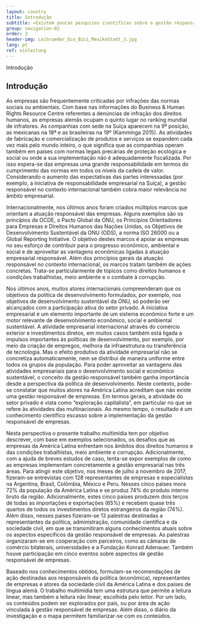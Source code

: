 ```yaml
---
layout: country
title: Introdução
subtitle: «Existem poucas pesquisas científicas sobre a gestão responsável de empresas na América Latina»
group: navigation-02
order: 3
header-img: Leihraeder_Eco_Bici_MexikoStadt_3.jpg
lang: pt
ref: einleitung
---
```

<section class="box">
<div class="content">
<span class="chapter-subject">Introdução</span>
<h1 class="chapter-title">Introdução</h1>
</div>
<div class="content" markdown="1">
As empresas são frequentemente criticadas por infrações das normas sociais ou ambientais. Com base nas informações do Business & Human Rights Resource Centre referentes a denúncias de infração dos direitos humanos, as empresas alemãs ocupam o quinto lugar no ranking mundial de infratores. As companhias com sede na Suíça aparecem na 9ª posição, as mexicanas na 18ª e as brasileiras na 19º (Kamminga 2015). As atividades de fabricação e comercialização de produtos e serviços se expandem cada vez mais pelo mundo inteiro, o que significa que as companhias operam também em países com normas legais precárias de proteção ecológica e social ou onde a sua implementação não é adequadamente fiscalizada. Por isso espera-se das empresas uma grande responsabilidade em termos do cumprimento das normas em todos os níveis da cadeia de valor. Considerando o aumento das expectativas das partes interessadas (por exemplo, a iniciativa de responsabilidade empresarial na Suíça), a gestão responsável no contexto internacional também cobra maior relevância no âmbito empresarial.

Internacionalmente, nos últimos anos foram criados múltiplos marcos que orientam a atuação responsável das empresas. Alguns exemplos são os princípios da OCDE, o Pacto Global da ONU, os Princípios Orientadores para Empresas e Direitos Humanos das Nações Unidas, os Objetivos de Desenvolvimento Sustentável da ONU (ODS), a norma ISO 26000 ou a Global Reporting Initiative. O objetivo destes marcos é apoiar as empresas no seu esforço de contribuir para o progresso econômico, ambiental e social e de aproveitar as vantagens econômicas ligadas à atuação empresarial responsável. Além dos princípios gerais da atuação responsável no contexto internacional, os marcos tratam também de ações concretas. Trata-se particularmente de tópicos como direitos humanos e condições trabalhistas, meio ambiente e o combate à corrupção.

Nos últimos anos, muitos atores internacionais compreenderam que os objetivos da política de desenvolvimento formulados, por exemplo, nos objetivos de desenvolvimento sustentável da ONU, só poderão ser alcançados com a participação ativa do setor privado. A iniciativa empresarial é um elemento importante de um sistema econômico forte e um motor relevante de desenvolvimento econômico, social e ambiental sustentável. A atividade empresarial internacional através do comércio exterior e investimentos diretos, em muitos casos também está ligada a impulsos importantes às políticas de desenvolvimento, por exemplo, por meio da criação de empregos, melhora da infraestrutura ou transferência de tecnologia.
Mas o efeito produtivo da atividade empresarial não se concretiza automaticamente, nem se distribui de maneira uniforme entre todos os grupos da população. Para poder aproveitar as vantagens das atividades empresariais para o desenvolvimento social e econômico sustentável, o conceito da gestão responsável também ganha importância desde a perspectiva da política de desenvolvimento.
Neste contexto, pode-se constatar que muitos atores na América Latina acreditam que não existe uma gestão responsável de empresas. Em termos gerais, a atividade do setor privado é vista como “exploração capitalista”, em particular no que se refere às atividades das multinacionais. Ao mesmo tempo, o resultado é um conhecimento científico escasso sobre a implementação da gestão responsável de empresas.

Nesta perspectiva o presente trabalho multimídia tem por objetivo descrever, com base em exemplos selecionados, os desafios que as empresas da América Latina enfrentam nos âmbitos dos direitos humanos e das condições trabalhistas, meio ambiente e corrupção. Adicionalmente, com a ajuda de breves estudos de caso, tenta-se expor exemplos de como as empresas implementam concretamente a gestão empresarial nas três áreas.
Para atingir este objetivo, nos meses de julho a novembro de 2017, fizeram-se entrevistas com 128 representantes de empresas e especialistas na Argentina, Brasil, Colômbia, México e Peru. Nesses cinco países mora 72% da população da América Latina e se produz 74% do produto interno bruto da região. Adicionalmente, estes cinco países produzem dois terços de todas as importações e exportações (65%) e recebem quase três quartos de todos os investimentos diretos estrangeiros da região (74%).
Além disso, nesses países fizeram-se 13 palestras destinadas a representantes da política, administração, comunidade científica e da sociedade civil, em que se transmitiram alguns conhecimentos atuais sobre os aspectos específicos da gestão responsável de empresas. As palestras organizaram-se em cooperação com parceiros, como as câmaras de comércio bilaterais, universidades e a Fundação Konrad Adenauer. Também houve participação em cinco eventos sobre aspectos de gestão responsável de empresas.

Baseado nos conhecimentos obtidos, formulam-se recomendações de ação destinadas aos responsáveis da política (econômica), representantes de empresas e atores da sociedade civil da América Latina e dos países de língua alemã.
O trabalho multimídia tem uma estrutura que permite a leitura linear, mas também a leitura não linear, escolhida pelo leitor. Por um lado, os conteúdos podem ser explorados por país, ou por área de ação vinculada à gestão responsável de empresas. Além disso, o diário da investigação e o mapa permitem familiarizar-se com os conteúdos.
</div>
</section>
